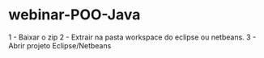 # webinar-POO-Java

1 - Baixar o zip
2 - Extrair na pasta workspace do eclipse ou netbeans.
3 - Abrir projeto Eclipse/Netbeans
